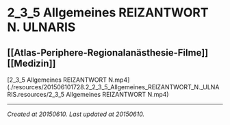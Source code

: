 # 2_3_5 Allgemeines REIZANTWORT N. ULNARIS
 [[Atlas-Periphere-Regionalanästhesie-Filme]] [[Medizin]] 
---



[2\_3\_5 Allgemeines REIZANTWORT N.mp4](./resources/201506101728.2_2_3_5_Allgemeines_REIZANTWORT_N._ULNARIS.resources/2_3_5 Allgemeines REIZANTWORT N.mp4)

---

_Created at 20150610._
_Last updated at 20150610._



